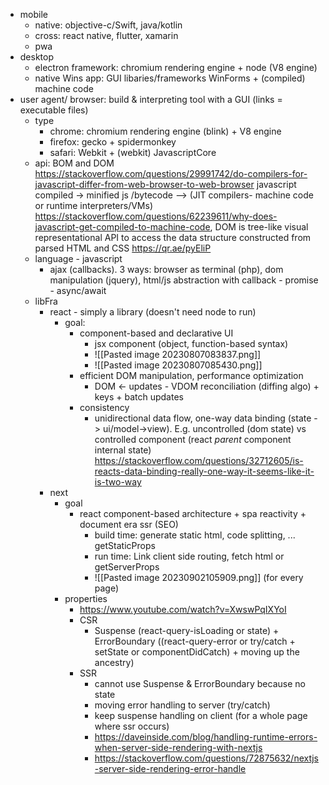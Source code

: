 - mobile
	- native: objective-c/Swift, java/kotlin
	- cross: react native, flutter, xamarin
	- pwa
- desktop
	- electron framework: chromium rendering engine + node (V8 engine)
	- native Wins app: GUI libaries/frameworks WinForms + (compiled) machine code
- user agent/ browser: build & interpreting tool with a GUI (links = executable files) 
	- type
		- chrome: chromium rendering engine (blink) + V8 engine
		- firefox: gecko + spidermonkey
		- safari: Webkit + (webkit) JavascriptCore
	- api: BOM and DOM https://stackoverflow.com/questions/29991742/do-compilers-for-javascript-differ-from-web-browser-to-web-browser javascript compiled -> minified js /bytecode --> (JIT compilers- machine code or runtime interpreters/VMs)  https://stackoverflow.com/questions/62239611/why-does-javascript-get-compiled-to-machine-code, DOM is tree-like visual representational API to access the data structure constructed from parsed HTML and CSS https://qr.ae/pyEliP
	- language - javascript
		- ajax (callbacks). 3 ways: browser as terminal (php), dom manipulation (jquery), html/js abstraction with callback - promise - async/await 
	- libFra
		- react - simply a library (doesn't need node to run)
			- goal: 
				- component-based and declarative UI
					- jsx component (object, function-based syntax)
					- ![[Pasted image 20230807083837.png]]
					- ![[Pasted image 20230807085430.png]]
				- efficient DOM manipulation, performance optimization
					- DOM <- updates - VDOM reconciliation (diffing algo) + keys + batch updates
				- consistency
					- unidirectional data flow, one-way data binding (state -> ui/model->view). E.g. uncontrolled (dom state) vs controlled component (react *parent* component internal state) https://stackoverflow.com/questions/32712605/is-reacts-data-binding-really-one-way-it-seems-like-it-is-two-way
		- next
			- goal
				- react component-based architecture + spa reactivity + document era ssr (SEO)
					- build time: generate static html, code splitting, ... getStaticProps
					- run time: Link client side routing, fetch html or getServerProps
					- ![[Pasted image 20230902105909.png]] (for every page)
			- properties
				- https://www.youtube.com/watch?v=XwswPqIXYoI
				- CSR
					- Suspense (react-query-isLoading or state) + ErrorBoundary ((react-query-error or try/catch + setState or componentDidCatch) + moving up the ancestry)
				- SSR
					- cannot use Suspense & ErrorBoundary because no state 
					- moving error handling to server (try/catch)
					- keep suspense handling on client (for a whole page where ssr occurs)
					- https://daveinside.com/blog/handling-runtime-errors-when-server-side-rendering-with-nextjs
					- https://stackoverflow.com/questions/72875632/nextjs-server-side-rendering-error-handle
